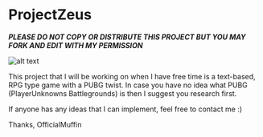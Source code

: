 # ProjectZeus
*****PLEASE DO NOT COPY OR DISTRIBUTE THIS PROJECT BUT YOU MAY FORK AND EDIT WITH MY PERMISSION*****

![alt text](https://github.com/OfficialMuffin/ProjectZeus/tree/master/Images/PUBG700x500.jpg)


This project that I will be working on when I have free time is a text-based, RPG type game with a PUBG twist.
In case you have no idea what PUBG (PlayerUnknowns Battlegrounds) is then I suggest you research first.

If anyone has any ideas that I can implement, feel free to contact me :)

Thanks,
OfficialMuffin


